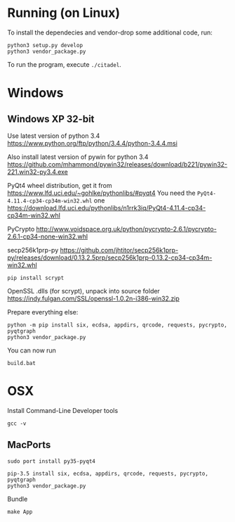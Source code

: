 # Running (on Linux)

To install the dependecies and vendor-drop some additional code,
run:

```
python3 setup.py develop
python3 vendor_package.py
```

To run the program, execute `./citadel`.

# Windows

## Windows XP 32-bit

Use latest version of python 3.4
https://www.python.org/ftp/python/3.4.4/python-3.4.4.msi

Also install latest version of pywin for python 3.4
https://github.com/mhammond/pywin32/releases/download/b221/pywin32-221.win32-py3.4.exe

PyQt4 wheel distribution, get it from
https://www.lfd.uci.edu/~gohlke/pythonlibs/#pyqt4
You need the `PyQt4-4.11.4-cp34-cp34m-win32.whl` one
https://download.lfd.uci.edu/pythonlibs/n1rrk3iq/PyQt4-4.11.4-cp34-cp34m-win32.whl

PyCrypto
http://www.voidspace.org.uk/python/pycrypto-2.6.1/pycrypto-2.6.1-cp34-none-win32.whl

secp256k1prp-py
https://github.com/jhtitor/secp256k1prp-py/releases/download/0.13.2.5prp/secp256k1prp-0.13.2-cp34-cp34m-win32.whl

```
pip install scrypt
```

OpenSSL .dlls (for scrypt), unpack into source folder
https://indy.fulgan.com/SSL/openssl-1.0.2n-i386-win32.zip

Prepare everything else:
```
python -m pip install six, ecdsa, appdirs, qrcode, requests, pycrypto, pyqtgraph
python3 vendor_package.py
```

You can now run
```
build.bat
```

# OSX

Install Command-Line Developer tools
```
gcc -v
```

## MacPorts

```
sudo port install py35-pyqt4
```


```
pip-3.5 install six, ecdsa, appdirs, qrcode, requests, pycrypto, pyqtgraph
python3 vendor_package.py
```


Bundle
```
make App
```
